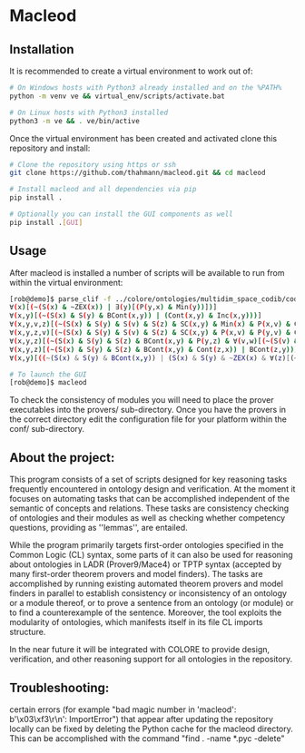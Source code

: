 Macleod
======================================================

Installation
------------

It is recommended to create a virtual environment to work out of:

```bash
# On Windows hosts with Python3 already installed and on the %PATH%
python -m venv ve && virtual_env/scripts/activate.bat

# On Linux hosts with Python3 installed
python3 -m ve && . ve/bin/active
```

Once the virtual environment has been created and activated clone this repository and install:

```bash
# Clone the repository using https or ssh
git clone https://github.com/thahmann/macleod.git && cd macleod

# Install macleod and all dependencies via pip
pip install .

# Optionally you can install the GUI components as well
pip install .[GUI]
```

Usage
-----

After macleod is installed a number of scripts will be available to run from within the virtual environment:

```bash
[rob@demo]$ parse_clif -f ../colore/ontologies/multidim_space_codib/codib_down.clif 
∀(x)[(~(S(x) & ~ZEX(x)) | ∃(y)[(P(y,x) & Min(y))])]
∀(x,y)[(~(S(x) & S(y) & BCont(x,y)) | (Cont(x,y) & Inc(x,y)))]
∀(x,y,v,z)[(~(S(x) & S(y) & S(v) & S(z) & SC(x,y) & Min(x) & P(x,v) & Cont(y,v) & Cont(z,x) & Cont(z,y)) | BCont(z,x))]
∀(x,y,z,v)[(~(S(x) & S(y) & S(v) & S(z) & SC(x,y) & P(x,v) & P(y,v) & Cont(z,x) & Cont(z,y) & Covers(v,z)) | ~BCont(z,v))]
∀(x,y,z)[(~(S(x) & S(y) & S(z) & BCont(x,y) & P(y,z) & ∀(v,w)[(~(S(v) & S(w) & P(v,z) & ~PO(v,y) & P(w,x)) | ~Cont(w,v))]) | BCont(x,z))]
∀(x,y,z)[(~(S(x) & S(y) & S(z) & BCont(x,y) & Cont(z,x)) | BCont(z,y))]
∀(x,y)[((~(S(x) & S(y) & BCont(x,y)) | (S(x) & S(y) & ~ZEX(x) & ∀(z)[(~(P(z,x) & Min(z)) | BCont(z,y))])) & (~(S(x) & S(y) & ~ZEX(x) & ∀(z)[(~(P(z,x) & Min(z)) | BCont(z,y))]) | (S(x) & S(y) & BCont(x,y))))]

# To launch the GUI
[rob@demo]$ macleod
```

To check the consistency of modules you will need to place the prover executables into the provers/ sub-directory. Once you have the provers in the correct directory edit the configuration file for your platform within the conf/ sub-directory. 

About the project:
------------------

This program consists of a set of scripts designed for key reasoning tasks frequently encountered in ontology design and verification. At the moment it focuses on automating tasks that can be accomplished independent of the semantic of concepts and relations. These tasks are consistency checking of ontologies and their modules as well as checking whether competency questions, providing as ''lemmas'', are entailed.

While the program primarily targets first-order ontologies specified in the Common Logic (CL) syntax, some parts of it can also be used for reasoning about ontologies in LADR (Prover9/Mace4) or TPTP syntax (accepted by many first-order theorem provers and model finders). The tasks are accomplished by running existing automated theorem provers and model finders in parallel to establish consistency or inconsistency of an ontology or a module thereof, or to prove a sentence from an ontology (or module) or to find a counterexample of the sentence.
Moreover, the tool exploits the modularity of ontologies, which manifests itself in its file CL imports structure. 

In the near future it will be integrated with COLORE to provide design, verification, and other reasoning support for all ontologies in the repository.

Troubleshooting:
----------------

certain errors (for example "bad magic number in 'macleod': b'\x03\xf3\r\n': ImportError") that appear after updating the repository locally can be fixed by deleting the Python cache for the macleod directory. This can be accomplished with the command "find . -name \*.pyc -delete"

